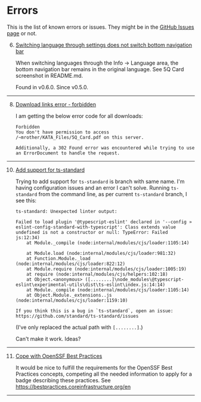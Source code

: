 <!--
© 2021-2022 Marco Bresciani

Copying and distribution of this file, with or without modification, are
permitted in any medium without royalty provided the copyright notice
and this notice are preserved.
This file is offered as-is, without any warranty.

SPDX-FileCopyrightText: 2021-2022 Marco Bresciani

SPDX-License-Identifier: FSFAP
-->
# Errors
This is the list of known errors or issues.
They might be in the
[GitHub Issues page](https://github.com/marcoXbresciani/TKCompanionApp/issues)
or not.

6. [Switching language through settings does not switch bottom navigation bar](https://github.com/marcoXbresciani/TKCompanionApp/issues/6)

   When switching languages through the Info -> Language area, the
   bottom navigation bar remains in the original language.
   See 5Q Card screenshot in README.md.

   Found in v0.6.0.
   Since v0.5.0.

----

8. [Download links error - forbidden](https://github.com/marcoXbresciani/TKCompanionApp/issues/8)

   I am getting the below error code for all downloads:
   ```text
   Forbidden
   You don't have permission to access /~mrother/KATA_Files/5Q_Card.pdf on this server.

   Additionally, a 302 Found error was encountered while trying to use an ErrorDocument to handle the request.
   ```

----

10. [Add support for ts-standard](https://github.com/marcoXbresciani/TKCompanionApp/issues/10)

    Trying to add support for `ts-standard` is branch with same name.
    I'm having configuration issues and an error I can't solve.
    Running `ts-standard` from the command line, as per current
    `ts-standard` branch, I see this:
    ```
    ts-standard: Unexpected linter output:

    Failed to load plugin '@typescript-eslint' declared in '--config » eslint-config-standard-with-typescript': Class extends value undefined is not a constructor or null: TypeError: Failed
    js:12:34)
        at Module._compile (node:internal/modules/cjs/loader:1105:14)

        at Module.load (node:internal/modules/cjs/loader:981:32)
        at Function.Module._load (node:internal/modules/cjs/loader:822:12)
        at Module.require (node:internal/modules/cjs/loader:1005:19)
        at require (node:internal/modules/cjs/helpers:102:18)
        at Object.<anonymous> ([........]\node_modules\@typescript-eslint\experimental-utils\dist\ts-eslint\index.js:14:14)
        at Module._compile (node:internal/modules/cjs/loader:1105:14)
        at Object.Module._extensions..js (node:internal/modules/cjs/loader:1159:10)

    If you think this is a bug in `ts-standard`, open an issue: https://github.com/standard/ts-standard/issues
    ```
    (I've only replaced the actual path with `[........]`.)

    Can't make it work. Ideas?

----

11. [Cope with OpenSSF Best Practices](https://github.com/marcoXbresciani/TKCompanionApp/issues/11)

    It would be nice to fulfill the requirements for the OpenSSF Best
    Practices concepts, competing all the needed information to apply
    for a badge describing these practices.
    See https://bestpractices.coreinfrastructure.org/en

----
